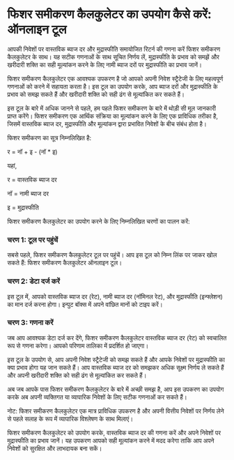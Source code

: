 फिशर समीकरण कैलकुलेटर का उपयोग कैसे करें: ऑनलाइन टूल
====================================================

आपकी निवेशों पर वास्तविक ब्याज दर और मुद्रास्फीति समायोजित रिटर्न की गणना करें फिशर समीकरण कैलकुलेटर के साथ। यह सटीक गणनाओं के साथ सूचित निर्णय लें, मुद्रास्फीति के प्रभाव को समझें और खरीदारी शक्ति का सही मूल्यांकन करने के लिए नामी ब्याज दरों पर मुद्रास्फीति का प्रभाव जानें।

फिशर समीकरण कैलकुलेटर एक आवश्यक उपकरण है जो आपको अपनी निवेश स्ट्रैटेजी के लिए महत्वपूर्ण गणनाओं को करने में सहायता करता है। इस टूल का उपयोग करके, आप ब्याज दरों और मुद्रास्फीति के प्रभाव को समझ सकते हैं और खरीदारी शक्ति को सही ढंग से मूल्यांकित कर सकते हैं।

इस टूल के बारे में अधिक जानने से पहले, हम पहले फिशर समीकरण के बारे में थोड़ी सी मूल जानकारी प्राप्त करेंगे। फिशर समीकरण एक आर्थिक संक्रिया का मूल्यांकन करने के लिए एक प्राविधिक तरीका है, जिसमें वास्तविक ब्याज दर, मुद्रास्फीति और मूल्यांकन द्वारा प्रभावित निवेशों के बीच संबंध होता है।

फिशर समीकरण का सूत्र निम्नलिखित है:

र = नॉ + इ - (नॉ \* इ)

यहां,

र = वास्तविक ब्याज दर

नॉ = नामी ब्याज दर

इ = मुद्रास्फीति

फिशर समीकरण कैलकुलेटर का उपयोग करने के लिए निम्नलिखित चरणों का पालन करें:

### चरण 1: टूल पर पहुंचें

सबसे पहले, फिशर समीकरण कैलकुलेटर टूल पर पहुंचें। आप इस टूल को निम्न लिंक पर जाकर खोल सकते हैं: फिशर समीकरण कैलकुलेटर ऑनलाइन टूल।

### चरण 2: डेटा दर्ज करें

इस टूल में, आपको वास्तविक ब्याज दर (रेट), नामी ब्याज दर (नॉमिनल रेट), और मुद्रास्फीति (इन्फ्लेशन) का मान दर्ज करना होगा। इन्पुट बॉक्स में अपने वांछित मानों को टाइप करें।

### चरण 3: गणना करें

जब आप आवश्यक डेटा दर्ज कर देंगे, फिशर समीकरण कैलकुलेटर वास्तविक ब्याज दर (रेट) को स्वचालित रूप से गणना करेगा। आपको परिणाम तालिका में प्रदर्शित हो जाएगा।

इस टूल के उपयोग से, आप अपनी निवेश स्ट्रैटेजी को समझ सकते हैं और आपके निवेशों पर मुद्रास्फीति का क्या प्रभाव होगा यह जान सकते हैं। आप वास्तविक ब्याज दर को समझकर अधिक सूक्ष्म निर्णय ले सकते हैं और अपनी खरीदारी शक्ति को सही ढंग से मूल्यांकित कर सकते हैं।

अब जब आपके पास फिशर समीकरण कैलकुलेटर के बारे में अच्छी समझ है, आप इस उपकरण का उपयोग करके अब अपनी व्यक्तिगत या व्यापारिक निवेशों के लिए सटीक गणनाओं कर सकते हैं।

नोट: फिशर समीकरण कैलकुलेटर एक मात्र प्राविधिक उपकरण है और अपनी वित्तीय निवेशों पर निर्णय लेने से पहले सलाह के रूप में व्यापारिक विश्लेषण के साथ मिलाएं।

फिशर समीकरण कैलकुलेटर को उपयोग करके, वास्तविक ब्याज दर की गणना करें और अपने निवेशों पर मुद्रास्फीति का प्रभाव जानें। यह उपकरण आपको सही मूल्यांकन करने में मदद करेगा ताकि आप अपने निवेशों को सुरक्षित और लाभदायक बना सकें।